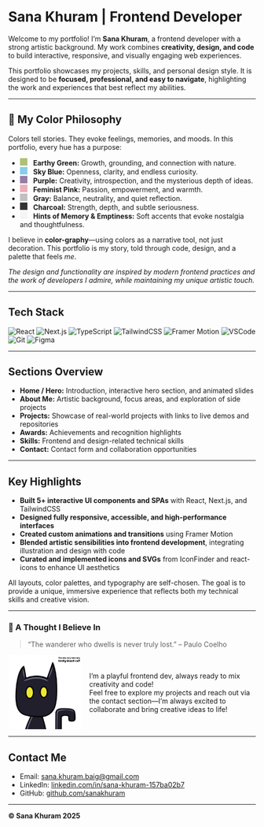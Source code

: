 # Sana Khuram | Frontend Developer

Welcome to my portfolio! I’m **Sana Khuram**, a frontend developer with a strong artistic background. My work combines **creativity, design, and code** to build interactive, responsive, and visually engaging web experiences.

This portfolio showcases my projects, skills, and personal design style. It is designed to be **focused, professional, and easy to navigate**, highlighting the work and experiences that best reflect my abilities.

---

## 🎨 My Color Philosophy

Colors tell stories. They evoke feelings, memories, and moods. In this portfolio, every hue has a purpose:

- <span style="display:inline-block; width:15px; height:15px; background:#adc178; margin-right:8px;"></span> **Earthy Green:** Growth, grounding, and connection with nature.
- <span style="display:inline-block; width:15px; height:15px; background:#87CEEB; margin-right:8px;"></span> **Sky Blue:** Openness, clarity, and endless curiosity.
- <span style="display:inline-block; width:15px; height:15px; background:#947EA6; margin-right:8px;"></span> **Purple:** Creativity, introspection, and the mysterious depth of ideas.
- <span style="display:inline-block; width:15px; height:15px; background:#edafb8; margin-right:8px;"></span> **Feminist Pink:** Passion, empowerment, and warmth.
- <span style="display:inline-block; width:15px; height:15px; background:#C0C0C0; margin-right:8px;"></span> **Gray:** Balance, neutrality, and quiet reflection.
- <span style="display:inline-block; width:15px; height:15px; background:#333333; margin-right:8px;"></span> **Charcoal:** Strength, depth, and subtle seriousness.
- <span style="display:inline-block; width:15px; height:15px; background:#f5f5f5; margin-right:8px;"></span> **Hints of Memory & Emptiness:** Soft accents that evoke nostalgia and thoughtfulness.


I believe in **color-graphy**—using colors as a narrative tool, not just decoration. This portfolio is my story, told through code, design, and a palette that feels _me_.

_The design and functionality are inspired by modern frontend practices and the work of developers I admire, while maintaining my unique artistic touch._

---

## **Tech Stack**

![React](https://img.shields.io/badge/React-61DAFB?style=flat&logo=react&logoColor=white)
![Next.js](https://img.shields.io/badge/Next.js-000000?style=flat&logo=next.js&logoColor=white)
![TypeScript](https://img.shields.io/badge/TypeScript-3178C6?style=flat&logo=typescript&logoColor=white)
![TailwindCSS](https://img.shields.io/badge/Tailwind-06B6D4?style=flat&logo=tailwind-css&logoColor=white)
![Framer Motion](https://img.shields.io/badge/Framer-0055FF?style=flat&logo=framer&logoColor=white)
![VSCode](https://img.shields.io/badge/VSCode-007ACC?style=flat&logo=visual-studio-code&logoColor=white)
![Git](https://img.shields.io/badge/Git-F05032?style=flat&logo=git&logoColor=white)
![Figma](https://img.shields.io/badge/Figma-F24E1E?style=flat&logo=figma&logoColor=white)

---

## **Sections Overview**

- **Home / Hero:** Introduction, interactive hero section, and animated slides
- **About Me:** Artistic background, focus areas, and exploration of side projects
- **Projects:** Showcase of real-world projects with links to live demos and repositories
- **Awards:** Achievements and recognition highlights
- **Skills:** Frontend and design-related technical skills
- **Contact:** Contact form and collaboration opportunities

---

## **Key Highlights**

- **Built 5+ interactive UI components and SPAs** with React, Next.js, and TailwindCSS
- **Designed fully responsive, accessible, and high-performance interfaces**
- **Created custom animations and transitions** using Framer Motion
- **Blended artistic sensibilities into frontend development**, integrating illustration and design with code
- **Curated and implemented icons and SVGs** from IconFinder and react-icons to enhance UI aesthetics

All layouts, color palettes, and typography are self-chosen. The goal is to provide a unique, immersive experience that reflects both my technical skills and creative vision.

---

### 💭 A Thought I Believe In

> “The wanderer who dwells is never truly lost.” – Paulo Coelho

<div style="display: flex; align-items: center; gap: 15px;">
  <img src="image.png" alt="illustration" width="150" style="display:block;" />
  <div>
    I’m a playful frontend dev, always ready to mix creativity and code!<br>
    Feel free to explore my projects and reach out via the contact section—I’m always excited to collaborate and bring creative ideas to life!
  </div>
</div>

---

## **Contact Me**

- Email: [sana.khuram.baig@gmail.com](mailto:sana.khuram.baig@gmail.com)
- LinkedIn: [linkedin.com/in/sana-khuram-157ba02b7](https://www.linkedin.com/in/sana-khuram-157ba02b7/)
- GitHub: [github.com/sanakhuram](https://github.com/sanakhuram)

---

**© Sana Khuram 2025**
